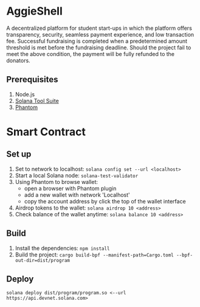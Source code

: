 # AggieShell
A decentralized platform for student start-ups in which the platform offers transparency, security, seamless payment experience, and low transaction fee. Successful fundraising is completed when a predetermined amount threshold is met before the fundraising deadline. Should the project fail to meet the above condition, the payment will be fully refunded to the donators.


## Prerequisites
1. Node.js
2. [Solana Tool Suite](https://docs.solana.com/cli/install-solana-cli-tools)
3. [Phantom](https://phantom.app/)

# Smart Contract 
## Set up
1. Set to network to localhost: `solana config set --url <localhost>`
2. Start a local Solana node: `solana-test-validator`
3. Using Phantom to browse wallet:
    * open a browser with Phantom plugin
    * add a new wallet with network 'Localhost'
    * copy the account address by click the top of the wallet interface
4. Airdrop tokens to the wallet: `solana airdrop 10 <address>`
5. Check balance of the wallet anytime: `solana balance 10 <address>`

## Build
1. Install the dependencies: `npm install`
2. Build the project: `cargo build-bpf --manifest-path=Cargo.toml --bpf-out-dir=dist/program`

## Deploy
`solana deploy dist/program/program.so <--url https://api.devnet.solana.com>`